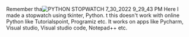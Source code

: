 Remember tha![PYTHON STOPWATCH 7_30_2022 9_29_43 PM](https://user-images.githubusercontent.com/110297209/182609249-8a16eaa6-257e-4ad9-9703-7171ba5bf0bb.png)
Here I made a stopwatch using tkinter, Python.
t this doesn't work with online Python like Tutorialspoint, Programiz etc.
It works on apps like Pycharm, Visual studio, Visual studio code, Notepad++ etc.
